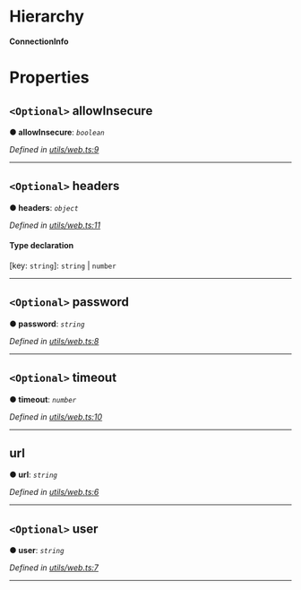 

# Hierarchy

**ConnectionInfo**

# Properties

<a id="allowinsecure"></a>

## `<Optional>` allowInsecure

**● allowInsecure**: *`boolean`*

*Defined in [utils/web.ts:9](https://github.com/nearprotocol/nearlib/blob/5251dca/src.ts/utils/web.ts#L9)*

___
<a id="headers"></a>

## `<Optional>` headers

**● headers**: *`object`*

*Defined in [utils/web.ts:11](https://github.com/nearprotocol/nearlib/blob/5251dca/src.ts/utils/web.ts#L11)*

#### Type declaration

[key: `string`]: `string` \| `number`

___
<a id="password"></a>

## `<Optional>` password

**● password**: *`string`*

*Defined in [utils/web.ts:8](https://github.com/nearprotocol/nearlib/blob/5251dca/src.ts/utils/web.ts#L8)*

___
<a id="timeout"></a>

## `<Optional>` timeout

**● timeout**: *`number`*

*Defined in [utils/web.ts:10](https://github.com/nearprotocol/nearlib/blob/5251dca/src.ts/utils/web.ts#L10)*

___
<a id="url"></a>

##  url

**● url**: *`string`*

*Defined in [utils/web.ts:6](https://github.com/nearprotocol/nearlib/blob/5251dca/src.ts/utils/web.ts#L6)*

___
<a id="user"></a>

## `<Optional>` user

**● user**: *`string`*

*Defined in [utils/web.ts:7](https://github.com/nearprotocol/nearlib/blob/5251dca/src.ts/utils/web.ts#L7)*

___

